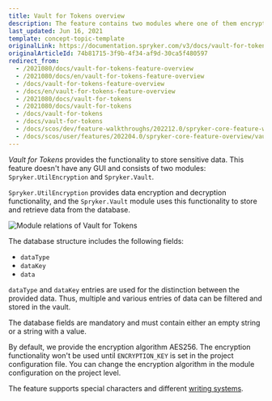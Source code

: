 ```yaml
---
title: Vault for Tokens overview
description: The feature contains two modules where one of them encrypts/decrypts data and the other one - stores and retrieves data from the database
last_updated: Jun 16, 2021
template: concept-topic-template
originalLink: https://documentation.spryker.com/v3/docs/vault-for-tokens-feature-overview
originalArticleId: 74b81715-3f9b-4f34-af9d-30ca5f480597
redirect_from:
  - /2021080/docs/vault-for-tokens-feature-overview
  - /2021080/docs/en/vault-for-tokens-feature-overview
  - /docs/vault-for-tokens-feature-overview
  - /docs/en/vault-for-tokens-feature-overview
  - /2021080/docs/vault-for-tokens
  - /2021080/docs/vault-for-tokens
  - /docs/vault-for-tokens
  - /docs/vault-for-tokens
  - /docs/scos/dev/feature-walkthroughs/202212.0/spryker-core-feature-walkthrough/vault-for-tokens-overview.html  
  - /docs/scos/user/features/202204.0/spryker-core-feature-overview/vault-for-tokens-overview.html
---
```


*Vault for Tokens* provides the functionality to store sensitive data. This feature doesn't have any GUI and consists of two modules: `Spryker.UtilEncryption` and `Spryker.Vault`.

`Spryker.UtilEncryption` provides data encryption and decryption functionality, and the `Spryker.Vault` module uses this functionality to store and retrieve data from the database.

![Module relations of Vault for Tokens](https://spryker.s3.eu-central-1.amazonaws.com/docs/Features/Workflow+&+Process+Management/Vault+for+Tokens/Vault+for+Tokens+Feature+Overview/module-relations-vault-for-tokens.png)

The database structure includes the following fields:

* `dataType`
* `dataKey`
* `data`

`dataType` and `dataKey` entries are used for the distinction between the provided data. Thus, multiple and various entries of data can be filtered and stored in the vault.

The database fields are mandatory and must contain either an empty string or a string with a value.

By default, we provide the encryption algorithm AES256. The encryption functionality won't be used until `ENCRYPTION_KEY` is set in the project configuration file. You can change the encryption algorithm in the module configuration on the project level.

The feature supports special characters and different [writing systems](https://en.wikipedia.org/wiki/Writing_system#Logographic_systems).

<!-- Last review date: Aug 06, 2019 by Oksana Karasyova-->
